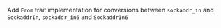 Add `From` trait implementation for conversions between `sockaddr_in` and `SockaddrIn`, `sockaddr_in6` and `SockaddrIn6`
